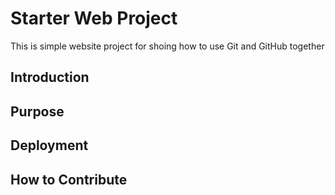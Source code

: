 # Starter Web Project

This is simple website project for shoing how to use Git and GitHub together

## Introduction

## Purpose

## Deployment

## How to Contribute

